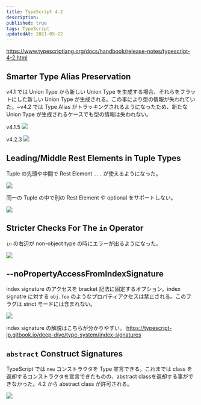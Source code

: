 ```yaml
---
title: TypeScript 4.2
description: 
published: true
tags: TypeScript
updatedAt: 2021-05-22
---
```


https://www.typescriptlang.org/docs/handbook/release-notes/typescript-4-2.html

## Smarter Type Alias Preservation

v4.1 では Union Type から新しい Union Type を生成する場合、それらをフラットにした新しい Union Type が生成される。この事により型の情報が失われていた。~v4.2 では Type Alias がトラッキングされるようになったため、新たな Union Type が生成されるケースでも型の情報は失われない。

v4.1.5
![](https://user-images.githubusercontent.com/15980747/119219273-9ef26c80-bb1f-11eb-8f2a-9aa95775ae3d.png)

v4.2.3
![](https://user-images.githubusercontent.com/15980747/119219245-88e4ac00-bb1f-11eb-80cd-26b2e8ca90ef.png)

## Leading/Middle Rest Elements in Tuple Types

Tuple の先頭や中間で Rest Element `...` が使えるようになった。

![](https://user-images.githubusercontent.com/15980747/119219784-348efb80-bb22-11eb-8c7b-83172042c3ba.png)

同一の Tuple の中で別の Rest Element や optional をサポートしない。

![](https://user-images.githubusercontent.com/15980747/119219930-dca4c480-bb22-11eb-840e-bf94a4a16f91.png)

## Stricter Checks For The `in` Operator

`in` の右辺が non-object type の時にエラーが出るようになった。

![](https://user-images.githubusercontent.com/15980747/119220110-c5b2a200-bb23-11eb-9c86-606d07301455.png)

## --noPropertyAccessFromIndexSignature

index signature のアクセスを bracket 記法に固定するオプション。index signatre に対する `obj.foo` のようなプロパティアクセスは禁止される。このフラグは strict モードには含まれない。

![](https://user-images.githubusercontent.com/15980747/119228288-45089b80-bb4d-11eb-8ae1-12a02aaac866.png)

index signature の解説はこちらが分かりやすい。
https://typescript-jp.gitbook.io/deep-dive/type-system/index-signatures

## `abstract` Construct Signatures

TypeScript では `new` コンストラクタを Type 宣言できる。これまでは class を返却するコンストラクタを宣言できたものの、abstract classを返却する事ができなかった。4.2 から abstract class が許可される。

![](https://user-images.githubusercontent.com/15980747/119229368-a97a2980-bb52-11eb-810f-30a0c4ec16bf.png)
